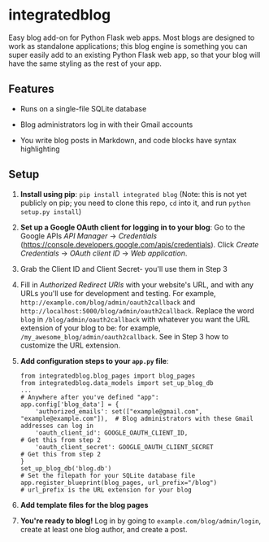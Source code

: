# integratedblog
Easy blog add-on for Python Flask web apps.  Most blogs are designed to work as standalone applications; this blog engine is something you can super easily add to an existing Python Flask web app, so that your blog will have the same styling as the rest of your app.

## Features

* Runs on a single-file SQLite database

* Blog administrators log in with their Gmail accounts

* You write blog posts in Markdown, and code blocks have syntax highlighting

## Setup

1. **Install using pip**: `pip install integrated blog`  (Note: this is not yet publicly on pip; you need to clone this repo, `cd` into it, and run `python setup.py install`)

2. **Set up a Google OAuth client for logging in to your blog**: Go to the Google APIs _API Manager_ -> _Credentials_ (https://console.developers.google.com/apis/credentials).  Click _Create Credentials_ -> _OAuth client ID_ -> _Web application_.

  1. Grab the Client ID and Client Secret- you'll use them in Step 3
  
  2. Fill in _Authorized Redirect URIs_ with your website's URL, and with any URLs you'll use for development and testing.  For example, `http://example.com/blog/admin/oauth2callback` and `http://localhost:5000/blog/admin/oauth2callback`.  Replace the word `blog` in `/blog/admin/oauth2callback` with whatever you want the URL extension of your blog to be: for example, `/my_awesome_blog/admin/oauth2callback`.  See in Step 3 how to customize the URL extension.

3. **Add configuration steps to your `app.py` file**:

    ```
    from integratedblog.blog_pages import blog_pages
    from integratedblog.data_models import set_up_blog_db
    ...
    # Anywhere after you've defined "app":
    app.config['blog_data'] = {
        'authorized_emails': set(["example@gmail.com", "example@example.com"]),  # Blog administrators with these Gmail addresses can log in
        'oauth_client_id': GOOGLE_OAUTH_CLIENT_ID,                               # Get this from step 2
        'oauth_client_secret': GOOGLE_OAUTH_CLIENT_SECRET                        # Get this from step 2
    }
    set_up_blog_db('blog.db')                                                    # Set the filepath for your SQLite database file
    app.register_blueprint(blog_pages, url_prefix="/blog")                       # url_prefix is the URL extension for your blog
    ```

4. **Add template files for the blog pages**

5. **You're ready to blog!** Log in by going to `example.com/blog/admin/login`, create at least one blog author, and create a post.
